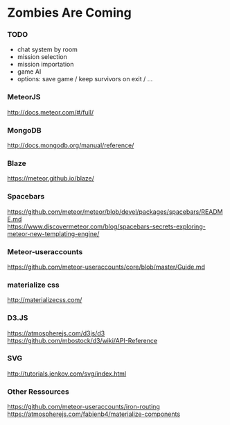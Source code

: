 # Zombies Are Coming

### TODO
- chat system by room
- mission selection
- mission importation
- game AI
- options: save game / keep survivors on exit / ...


### MeteorJS
http://docs.meteor.com/#/full/  

### MongoDB
http://docs.mongodb.org/manual/reference/  

### Blaze
https://meteor.github.io/blaze/  

### Spacebars
https://github.com/meteor/meteor/blob/devel/packages/spacebars/README.md  
https://www.discovermeteor.com/blog/spacebars-secrets-exploring-meteor-new-templating-engine/  

### Meteor-useraccounts
https://github.com/meteor-useraccounts/core/blob/master/Guide.md  

### materialize css
http://materializecss.com/  

### D3.JS
https://atmospherejs.com/d3js/d3  
https://github.com/mbostock/d3/wiki/API-Reference  

### SVG
http://tutorials.jenkov.com/svg/index.html

### Other Ressources
https://github.com/meteor-useraccounts/iron-routing  
https://atmospherejs.com/fabienb4/materialize-components
